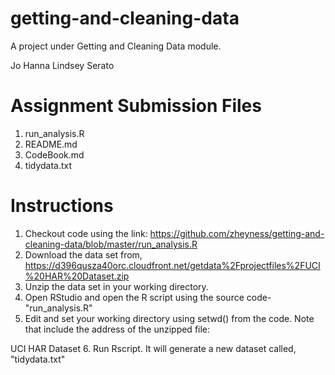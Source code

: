 # getting-and-cleaning-data
A project under Getting and Cleaning Data module.

Jo Hanna Lindsey Serato

# Assignment Submission Files
1. run_analysis.R
2. README.md
3. CodeBook.md
4. tidydata.txt

# Instructions
1. Checkout code using the link: 
https://github.com/zheyness/getting-and-cleaning-data/blob/master/run_analysis.R
2. Download the data set from, 
https://d396qusza40orc.cloudfront.net/getdata%2Fprojectfiles%2FUCI%20HAR%20Dataset.zip
3. Unzip the data set in your working directory.
4. Open RStudio and open the R script using the source code- "run_analysis.R"
5. Edit and set your working directory using setwd() from the code. Note that include the address of the unzipped file: 

UCI HAR Dataset 
6. Run Rscript. It will generate a new dataset called, "tidydata.txt"
